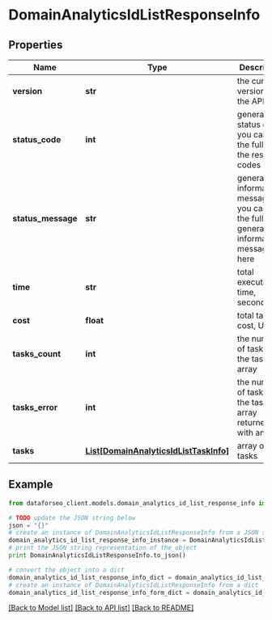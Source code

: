 # DomainAnalyticsIdListResponseInfo


## Properties

Name | Type | Description | Notes
------------ | ------------- | ------------- | -------------
**version** | **str** | the current version of the API | [optional] 
**status_code** | **int** | general status code you can find the full list of the response codes here | [optional] 
**status_message** | **str** | general informational message you can find the full list of general informational messages here | [optional] 
**time** | **str** | total execution time, seconds | [optional] 
**cost** | **float** | total tasks cost, USD | [optional] 
**tasks_count** | **int** | the number of tasks in the tasks array | [optional] 
**tasks_error** | **int** | the number of tasks in the tasks array returned with an error | [optional] 
**tasks** | [**List[DomainAnalyticsIdListTaskInfo]**](DomainAnalyticsIdListTaskInfo.md) | array of tasks | [optional] 

## Example

```python
from dataforseo_client.models.domain_analytics_id_list_response_info import DomainAnalyticsIdListResponseInfo

# TODO update the JSON string below
json = "{}"
# create an instance of DomainAnalyticsIdListResponseInfo from a JSON string
domain_analytics_id_list_response_info_instance = DomainAnalyticsIdListResponseInfo.from_json(json)
# print the JSON string representation of the object
print DomainAnalyticsIdListResponseInfo.to_json()

# convert the object into a dict
domain_analytics_id_list_response_info_dict = domain_analytics_id_list_response_info_instance.to_dict()
# create an instance of DomainAnalyticsIdListResponseInfo from a dict
domain_analytics_id_list_response_info_form_dict = domain_analytics_id_list_response_info.from_dict(domain_analytics_id_list_response_info_dict)
```
[[Back to Model list]](../README.md#documentation-for-models) [[Back to API list]](../README.md#documentation-for-api-endpoints) [[Back to README]](../README.md)


